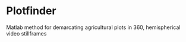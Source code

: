 # Plotfinder
Matlab method for demarcating agricultural plots in 360, hemispherical video stillframes
